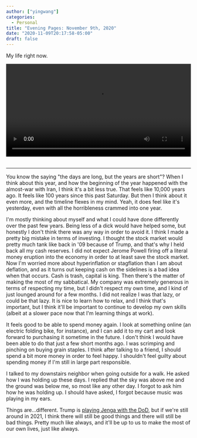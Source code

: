 ```yaml
---
author: ["yingwang"]
categories:
  - Personal
title: "Evening Pages: November 9th, 2020"
date: "2020-11-09T20:17:58-05:00"
draft: false
---
```


My life right now.

<!-- https://stackoverflow.com/a/26276254 -->

<video style="width: 100%; width: -moz-available; width: -webkit-fill-available;
    width: fill-available; max-width: 100%;" controls> <source
    src="/video/general/covid.mp4" type="video/mp4"> Your browser does not
support HTML5 video. </video> <br/> <br/>

---

You know the saying "the days are long, but the years are short"? When I think
about this year, and how the beginning of the year happened with the almost-war
with Iran, I think it's a bit less true. That feels like 10,000 years ago. It
feels like 100 years since this past Saturday. But then I think about it even
more, and the timeline flexes in my mind. Yeah, it does feel like it's
yesterday, even with all the horribleness crammed into one year.

I'm mostly thinking about myself and what I could have done differently over the
past few years. Being less of a dick would have helped some, but honestly I
don't think there was any way in order to avoid it. I think I made a pretty big
mistake in terms of investing. I thought the stock market would pretty much tank
like back in '09 because of Trump, and that's why I held back all my cash
reserves. I did not expect Jerome Powell firing off a literal money eruption
into the economy in order to at least save the stock market. Now I'm worried
more about hyperinflation or stagflation than I am about deflation, and as it
turns out keeping cash on the sidelines is a bad idea when that occurs. Cash is
trash, capital is king. Then there's the matter of making the most of my
sabbatical. My company was extremely generous in terms of respecting my time,
but I didn't respect my own time, and I kind of just lounged around for a few
months. I did not realize I was that lazy, or could be that lazy. It is nice to
learn how to relax, and I think that's important, but I think it'll be important
to continue to develop my own skills (albeit at a slower pace now that I'm
learning things at work).

It feels good to be able to spend money again. I look at something online (an
electric folding bike, for instance), and I can add it to my cart and look
forward to purchasing it sometime in the future. I don't think I would have been
able to do that just a few short months ago. I was scrimping and pinching on
buying grain staples. I think after talking to a friend, I should spend a bit
more money in order to feel happy. I shouldn't feel guilty about spending money
if I'm still in large part responsible.

I talked to my downstairs neighbor when going outside for a walk. He asked how I
was holding up these days. I replied that the sky was above me and the ground
was below me, so most like any other day. I forgot to ask him how he was holding
up. I should have asked, I forgot because music was playing in my ears.

Things are...different. Trump is [playing Jenga with the
DoD](https://abcnews.go.com/Politics/trump-fires-defense-secretary-mark-esper/story?id=74111080),
but if we're still around in 2021, I think there will still be good things and
there will still be bad things. Pretty much like always, and it'll be up to us
to make the most of our own lives, just like always.
